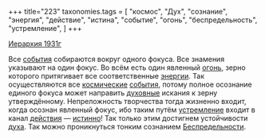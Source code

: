+++
title="223"
taxonomies.tags = [
 "космос",
 "Дух",
 "сознание",
 "энергия",
 "действие",
 "истина",
 "событие",
 "огонь",
 "беспредельность",
 "устремление",
]
+++

[Иерархия 1931г](/agni/1931)

Все [события](/tags/событие) собираются вокруг одного фокуса. Все знамения указывают на один фокус. Во всём есть один явленный [огонь](/tags/огонь), зерно которого притягивает все соответственные [энергии](/tags/энергия). Так осуществляются все [космические](/tags/космос) [события](/tags/событие), потому полное осознание единого фокуса может направить [духовные](/tags/Дух) искания к зерну утверждённому. Непреложность творчества тогда жизненно входит, когда осознан явленный фокус, ибо таким путём [устремление](/tags/устремление) входит в канал [действия](/tags/действие) — [истинно](/tags/истина)! Так только этим достигнем устойчивости [духа](/tags/Дух). Так можно проникнуться тонким сознанием [Беспредельности](/tags/беспредельность).   

